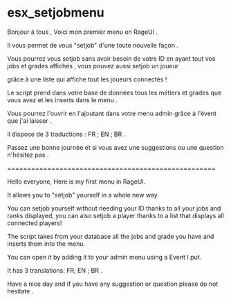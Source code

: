 # esx_setjobmenu
Bonjour à tous , Voici mon premier menu en RageUI .

Il vous permet de vous "setjob" d'une toute nouvelle façon .  

Vous pourrez vous setjob sans avoir besoin de votre ID en ayant tout vos jobs et grades affichés , vous pouvez aussi setjob un joueur 

grâce à une liste qui affiche tout les joueurs connectés !

Le script prend dans votre base de données tous les métiers et grades que vous avez et les inserts dans le menu .  

Vous pourrez l'ouvrir en l'ajoutant dans votre menu admin grâce à l'évent que j'ai laisser .  

Il dispose de 3 traductions : FR ; EN ; BR .  

Passez une bonne journée et si vous avez une suggestions ou une question n'hésitez pas .

==================================================== 

Hello everyone, Here is my first menu in RageUI.  

It allows you to "setjob" yourself in a whole new way.  

You can setjob yourself without needing your ID thanks to all your jobs and ranks displayed, you can also setjob a player thanks to a list that displays all connected players!  

The script takes from your database all the jobs and grade you have and inserts them into the menu.  

You can open it by adding it to your admin menu using a Event I put.  

It has 3 translations: FR; EN ; BR .  

Have a nice day and if you have any suggestion or question please do not hesitate .
